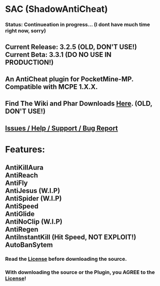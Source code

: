 # SAC (ShadowAntiCheat)

### Status: Continueation in progress... (I dont have much time right now, sorry)

## Current Release: 3.2.5 (OLD, DON'T USE!)<br>Current Beta: 3.3.1 (DO NO USE IN PRODUCTION!)

## An AntiCheat plugin for PocketMine-MP.<br>Compatible with MCPE 1.X.X.

## Find The Wiki and Phar Downloads [Here](https://github.com/DarkWav/ShadowAntiCheat/wiki). (OLD, DON'T USE!)

## [Issues / Help / Support / Bug Report](https://github.com/DarkWav/SAC/issues)

# Features:<br>
## AntiKillAura<br>AntiReach<br>AntiFly<br>AntiJesus (W.I.P)<br>AntiSpider (W.I.P)<br>AntiSpeed<br>AntiGlide<br>AntiNoClip (W.I.P)<br>AntiRegen<br>AntiInstantKill (Hit Speed, NOT EXPLOIT!)<br>AutoBanSytem

### Read the [License](https://github.com/DarkWav/ShadowAntiCheat/blob/master/LICENSE) before downloading the source.
### With downloading the source or the Plugin, you AGREE to the [License](https://github.com/DarkWav/ShadowAntiCheat/blob/master/LICENSE)!
